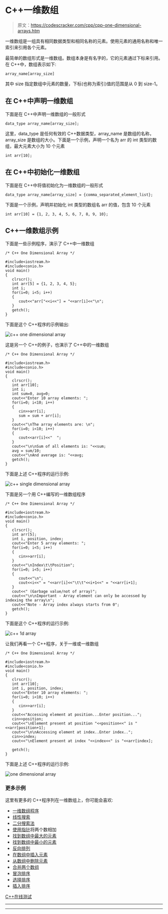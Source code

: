 # C++一维数组

> 原文：<https://codescracker.com/cpp/cpp-one-dimensional-arrays.htm>

一维数组是一组具有相同数据类型和相同名称的元素。使用元素的通用名称和唯一索引来引用各个元素。

最简单的数组形式是一维数组。数组本身是有名字的，它的元素通过下标来引用。在 C++中，数组表示如下:

```
array_name[array_size]
```

其中 size 指定数组中元素的数量，下标(也称为索引)值的范围是从 0 到 size-1。

## 在 C++中声明一维数组

下面是在 C++中声明一维数组的一般形式

```
data_type array_name[array_size];
```

这里，data_type 是任何有效的 C++数据类型，array_name 是数组的名称，array_size 是数组的大小。下面是一个示例，声明一个名为 arr 的 int 类型的数组，最大元素大小为 10 个元素

```
int arr[10];
```

## 在 C++中初始化一维数组

下面是在 C++中将值初始化为一维数组的一般形式

```
data_type array_name[array_size] = {comma_separated_element_list};
```

下面是一个示例，声明并初始化 int 类型的数组名 arr 的值，包含 10 个元素

```
int arr[10] = {1, 2, 3, 4, 5, 6, 7, 8, 9, 10};
```

## C++一维数组示例

下面是一些示例程序，演示了 C++中一维数组

```
/* C++ One Dimensional Array */

#include<iostream.h>
#include<conio.h>
void main()
{
   clrscr();
   int arr[5] = {1, 2, 3, 4, 5};
   int i;
   for(i=0; i<5; i++)
   {
      cout<<"arr["<<i<<"] = "<<arr[i]<<"\n";
   }
   getch();
}
```

下面是这个 C++程序的示例输出:

![c++ one dimensional array](img/bb106f2ff345be646f83d4d30957b5fa.png)

这是另一个 C++的例子，也演示了 C++中的一维数组

```
/* C++ One Dimensional Array */

#include<iostream.h>
#include<conio.h>
void main()
{
   clrscr();
   int arr[10];
   int i;
   int sum=0, avg=0;
   cout<<"Enter 10 array elements: ";
   for(i=0; i<10; i++)
   {
      cin>>arr[i];
      sum = sum + arr[i];
   }
   cout<<"\nThe array elements are: \n";
   for(i=0; i<10; i++)
   {
      cout<<arr[i]<<"  ";
   }
   cout<<"\n\nSum of all elements is: "<<sum;
   avg = sum/10;
   cout<<"\nAnd average is: "<<avg;
   getch();
}
```

下面是上述 C++程序的运行示例:

![c++ single dimensional array](img/7377c2b4c70d6d68d93aa7a259be98ad.png)

下面是另一个用 C++编写的一维数组程序

```
/* C++ One Dimensional Array */

#include<iostream.h>
#include<conio.h>
void main()
{
   clrscr();
   int arr[5];
   int i, position, index;
   cout<<"Enter 5 array elements: ";
   for(i=0; i<5; i++)
   {
      cin>>arr[i];
   }
   cout<<"\nIndex\t\tPosition";
   for(i=0; i<5; i++)
   {
      cout<<"\n";
      cout<<i<<" = "<<arr[i]<<"\t\t"<<i+1<<" = "<<arr[i+1];
   }
   cout<<" (Garbage value/not of array)";
   cout<<"\n\nImportant - Array element can only be accessed by indexing the array\n";
   cout<<"Note - Array index always starts from 0";
   getch();
}
```

下面是这个 C++程序的运行示例:

![c++ 1d array](img/8a019a8583579a462f228cf6cbcafdce.png)

让我们再看一个 C++程序，关于一维或一维数组

```
/* C++ One Dimensional Array */

#include<iostream.h>
#include<conio.h>
void main()
{
   clrscr();
   int arr[10];
   int i, position, index;
   cout<<"Enter 10 array elements: ";
   for(i=0; i<10; i++)
   {
      cin>>arr[i];
   }
   cout<<"Accessing element at position...Enter position...";
   cin>>position;
   cout<<"\nElement present at position "<<position<<" is "<<arr[position+1];
   cout<<"\n\nAccessing element at index..Enter index..";
   cin>>index;
   cout<<"\nElement present at index "<<index<<" is "<<arr[index];

   getch();
}
```

下面是上述 C++程序的运行示例:

![one dimensional array](img/bbfd7a67214771fbeedc7549df60baa8.png)

### 更多示例

这里有更多的 C++程序列在一维数组上，你可能会喜欢:

*   [一维数组程序](/cpp/program/cpp-program-one-dimensional-array.htm)
*   [线性搜索](/cpp/program/cpp-program-linear-search.htm)
*   [二分搜索法](/cpp/program/cpp-program-binary-search.htm)
*   [使用指针](/cpp/program/cpp-program-add-two-numbers-using-pointers.htm)将两个数相加
*   [找到数组中最大的元素](/cpp/program/cpp-program-find-largest-element-in-array.htm)
*   [找到数组中最小的元素](/cpp/program/cpp-program-find-smallest-element-in-array.htm)
*   [反向排列](/cpp/program/cpp-program-reverse-array.htm)
*   [在数组中插入元素](/cpp/program/cpp-program-insert-element-in-array.htm)
*   [从数组中删除元素](/cpp/program/cpp-program-delete-element-from-array.htm)
*   [合并两个数组](/cpp/program/cpp-program-merge-two-arrays.htm)
*   [冒泡排序](/cpp/program/cpp-program-bubble-sort.htm)
*   [选择排序](/cpp/program/cpp-program-selection-sort.htm)
*   [插入排序](/cpp/program/cpp-program-Insertion-sort.htm)

[C++在线测试](/exam/showtest.php?subid=3)

* * *

* * *